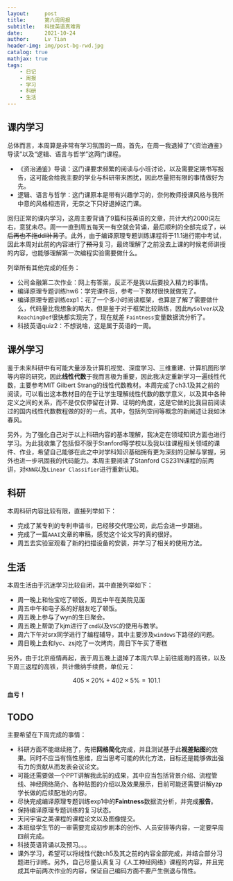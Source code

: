```yaml
---
layout:     post
title:      第六周周报
subtitle:   科技英语真难背
date:       2021-10-24
author:     Lv Tian
header-img: img/post-bg-rwd.jpg
catalog: true
mathjax: true
tags:
    - 日记
    - 周报
    - 学习
    - 科研
    - 生活
--- 
```


## 课内学习

总体而言，本周算是非常有学习氛围的一周。首先，在周一我退掉了“《资治通鉴》导读”以及“逻辑、语言与哲学”这两门课程。
- 《资治通鉴》导读：这门课要求频繁的阅读与小班讨论，以及需要定期书写报告，这可能会给我主要的学业与科研带来困扰，因此尽量把有限的事情做好为先。
- 逻辑、语言与哲学：这门课原本是带有兴趣学习的，奈何教师授课风格与我所中意的风格相违背，无奈之下只好退掉这门课。

回归正常的课内学习，这周主要背诵了9篇科技英语的文章，共计大约2000词左右，意犹未尽。周一一直到周五每天一有空就会背诵，最后顺利的全部完成了，~~以后再也不拖ddl补背了~~。此外，由于编译原理专题训练课程将于11.1进行期中考试，因此本周对此前的内容进行了~~预习~~复习，最终理解了之前没去上课的时候老师讲授的内容，也能够理解第一次编程实验需要做什么。

列举所有其他完成的任务：
- 公司金融第二次作业：网上有答案，反正不是我以后要投入精力的事情。
- 编译原理专题训练hw6：学完课件后，参考一下教材很快就做完了。
- 编译原理专题训练exp1：花了一个多小时阅读框架，也算是了解了需要做什么，代码量比我想象的略大，但是鉴于对于框架比较熟练，因此` MySolver `以及` ReachingDef `很快都实现完了，现在就差 `Faintness`变量数据流分析了。
- 科技英语quiz2：不想说啥，这是属于英语的一周。

## 课外学习

鉴于未来科研中有可能大量涉及计算机视觉、深度学习、三维重建、计算机图形学等内容的研究，因此**线性代数**于我而言极为重要，因此我决定重新学习一遍线性代数，主要参考MIT Gilbert Strang的线性代数教材。本周完成了ch3.1及其之前的阅读，可以看出这本教材目的在于让学生理解线性代数的数学意义，以及其中各种定义之间的关系，而不是仅仅停留在计算、证明的角度，这是它做的比我目前阅读过的国内线性代数教程做的好的一点。其中，包括列空间等概念的新阐述让我如沐春风。

另外，为了强化自己对于以上科研内容的基本理解，我决定在领域知识方面也进行学习。为此我收集了包括但不限于Stanford等学校以及我以往课程相关领域的课件、作业，希望自己能够在此之中对学科知识基础拥有更为深刻的见解与掌握，另外也进一步巩固我的代码能力。本周主要阅读了Stanford CS231N课程的前两讲，对`KNN`以及`Linear Classifier`进行重新认知。

## 科研

本周科研内容比较有限，直接列举如下：
- 完成了某专利的专利申请书，已经移交代理公司，此后会进一步跟进。
- 完成了一篇`AAAI`文章的审稿，感觉这个论文写的真的很好。
- 周五去实验室观看了新的扫描设备的安装，并学习了相关的使用方法。

## 生活

本周生活由于沉迷学习比较自闭，其中直接列举如下：
- 周一晚上和怡宝吃了顿饭，周五中午在美院见面
- 周五中午和电子系的好朋友吃了顿饭。
- 周五晚上参与了wyn的生日聚会。
- 周五晚上帮助了kjm进行了`cmd`以及`VSC`的使用与教学。
- 周六下午对srx同学进行了编程辅导，其中主要涉及`windows`下路径的问题。
- 周日晚上去和lyc、zsj吃了一次烤肉，周日下午买了枣糕

另外，由于北京疫情再起，我于周五晚上退掉了本周六早上前往威海的高铁，以及下周三返程的高铁，共计缴纳手续费，单位元：

$$405\times 20\% + 402\times 5\% = 101.1$$

**血亏！**

## TODO

主要希望在下周完成的事情：
- 科研方面不能继续拖了，先把**网格简化**完成，并且测试基于此**视差贴图**的效果。同时不应当有惰性思维，应当思考可能的优化方法，目标还是能够做出强有力的贡献从而发表会议论文。
- 可能还需要做一个PPT讲解我此前的成果，其中应当包括背景介绍、流程管线、神经网络简介、各种贴图的介绍以及效果展示，目前可能还需要讲解yzp学长做的后续配准的内容。
- 尽快完成编译原理专题训练exp1中的**Faintness**数据流分析，并完成**报告**。
- 保持编译原理专题训练的复习状态。
- 天问宇宙之美课程的课程论文以及图像提交。
- 本班级学生节的一审需要完成初步剧本的创作、人员安排等内容，一定要早周四前完成。
- 科技英语背诵以及预习。。。
- 课外学习，希望可以将线性代数ch5及其之前的内容全部完成，并结合部分习题进行训练。另外，自己尽量认真复习《人工神经网络》课程的内容，并且完成其中前两次作业的内容，保证自己编码方面不要产生倒退与惰性。